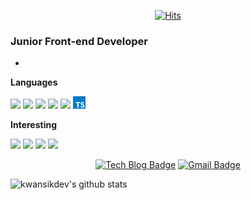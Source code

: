 <div align=center>

[![Hits](https://hits.seeyoufarm.com/api/count/incr/badge.svg?url=https%3A%2F%2Fgithub.com%2Fkwansikdev)](https://hits.seeyoufarm.com)

</div>

### Junior Front-end Developer
- 

**Languages**

<code><img height="20" src="https://user-images.githubusercontent.com/37237125/89312669-801b0a80-d6b2-11ea-97cb-ceb59306e01b.png"></code>
<code><img height="20" src="https://user-images.githubusercontent.com/37237125/89312677-81e4ce00-d6b2-11ea-9549-5160e6933485.png"></code>
<code><img height="20" src="https://user-images.githubusercontent.com/37237125/89312688-83ae9180-d6b2-11ea-88ef-46b665e0d603.png"></code>
<code><img height="20" src="https://user-images.githubusercontent.com/37237125/89312696-84dfbe80-d6b2-11ea-829e-606431a47055.png"></code>
<code><img height="20" src="https://user-images.githubusercontent.com/37237125/89312701-8610eb80-d6b2-11ea-9ea9-7e9b9df72b86.png"></code>
<code><img height="20" src="https://raw.githubusercontent.com/github/explore/80688e429a7d4ef2fca1e82350fe8e3517d3494d/topics/typescript/typescript.png"></code>

**Interesting**

<code><img height="20" src="https://user-images.githubusercontent.com/37237125/89312935-d425ef00-d6b2-11ea-84ab-4bbe67167c84.png"></code>
<code><img height="20" src="https://user-images.githubusercontent.com/37237125/89312941-d5efb280-d6b2-11ea-8af9-69cbccc64da3.png"></code>
<code><img height="20" src="https://user-images.githubusercontent.com/37237125/89312950-d9833980-d6b2-11ea-8b58-295d95f6a45c.png"></code>
<code><img height="20" src="https://user-images.githubusercontent.com/37237125/89312955-db4cfd00-d6b2-11ea-840e-61a4eba3546a.png"></code>

<div align=center>
  
[![Tech Blog Badge](http://img.shields.io/badge/-Tech%20blog-black?style=flat-square&logo=github&link=)]()
[![Gmail Badge](https://img.shields.io/badge/Gmail-d14836?style=flat-square&logo=Gmail&logoColor=white&link=mailto:kwansk0424@gmail.com)](mailto:kwansk0424@gmail.com)

</div>

![kwansikdev's github stats](https://github-readme-stats.vercel.app/api?username=kwansikdev&) <br />
<!-- ![Top Langs](https://github-readme-stats.vercel.app/api/top-langs/?username=kwansikdev) -->
